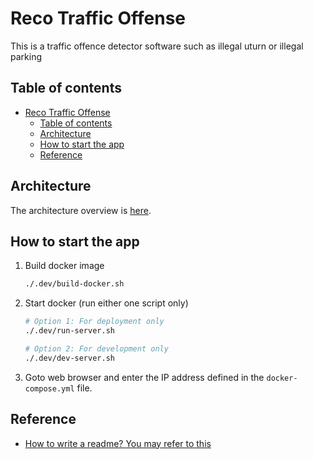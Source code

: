 # Reco Traffic Offense

This is a traffic offence detector software such as illegal uturn or illegal parking

## Table of contents
- [Reco Traffic Offense](#reco-traffic-offense)
  - [Table of contents](#table-of-contents)
  - [Architecture](#architecture)
  - [How to start the app](#how-to-start-the-app)
  - [Reference](#reference)


## Architecture

The architecture overview is [here](./docs/ARCHITECTURE.md).

## How to start the app

1.  Build docker image
    ```bash
    ./.dev/build-docker.sh
    ```

2.  Start docker (run either one script only)
    ```bash
    # Option 1: For deployment only
    ./.dev/run-server.sh

    # Option 2: For development only
    ./.dev/dev-server.sh
    ```

3.  Goto web browser and enter the IP address defined in the `docker-compose.yml` file.

## Reference

- [How to write a readme? You may refer to this](https://github.com/opengovsg/FormSG/blob/develop/README.md)
